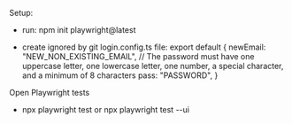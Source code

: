 Setup:
- run: npm init playwright@latest

- create ignored by git login.config.ts file:
	export  default {
    newEmail: "NEW_NON_EXISTING_EMAIL",
    // The password must have one uppercase letter, one lowercase letter, one number, a special character, and a minimum of 8 characters
    pass: "PASSWORD",
	}

Open Playwright tests
- npx playwright test or npx playwright test --ui